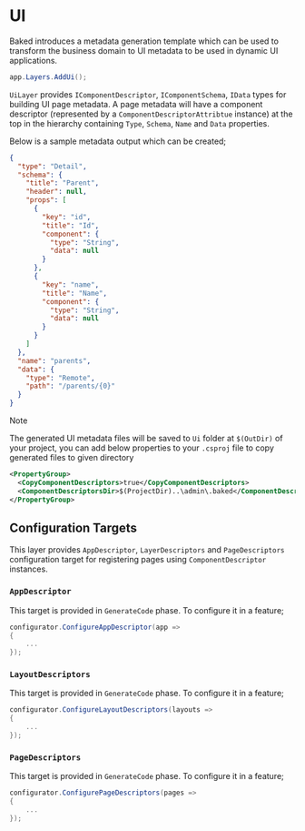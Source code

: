 # UI

Baked introduces a metadata generation template which can be used to transform
the business domain to UI metadata to be used in dynamic UI applications.

```csharp
app.Layers.AddUi();
```

`UiLayer` provides `IComponentDescriptor`, `IComponentSchema`, `IData` types for
building UI page metadata. A page metadata will have a component descriptor
(represented by a `ComponentDescriptorAttribtue` instance) at the top in the
hierarchy containing `Type`, `Schema`, `Name` and `Data` properties.

Below is a sample metadata output which can be created;

```json
{
  "type": "Detail",
  "schema": {
    "title": "Parent",
    "header": null,
    "props": [
      {
        "key": "id",
        "title": "Id",
        "component": {
          "type": "String",
          "data": null
        }
      },
      {
        "key": "name",
        "title": "Name",
        "component": {
          "type": "String",
          "data": null
        }
      }
    ]
  },
  "name": "parents",
  "data": {
    "type": "Remote",
    "path": "/parents/{0}"
  }
}
```

> [!NOTE]
>
> The generated UI metadata files will be saved to `Ui` folder at `$(OutDir)` of
> your project, you can add below properties to your `.csproj` file to copy
> generated files to given directory
>
>```xml
> <PropertyGroup>
>   <CopyComponentDescriptors>true</CopyComponentDescriptors>
>   <ComponentDescriptorsDir>$(ProjectDir)..\admin\.baked</ComponentDescriptorsDir>
> </PropertyGroup>
>```

## Configuration Targets

This layer provides `AppDescriptor`, `LayerDescriptors` and `PageDescriptors` 
configuration target for registering pages using `ComponentDescriptor` 
instances.

### `AppDescriptor`

This target is provided in `GenerateCode` phase. To configure it in a feature;

```csharp
configurator.ConfigureAppDescriptor(app =>
{
    ...
});
```

### `LayoutDescriptors`

This target is provided in `GenerateCode` phase. To configure it in a feature;

```csharp
configurator.ConfigureLayoutDescriptors(layouts =>
{
    ...
});
```

### `PageDescriptors`

This target is provided in `GenerateCode` phase. To configure it in a feature;

```csharp
configurator.ConfigurePageDescriptors(pages =>
{
    ...
});
```

